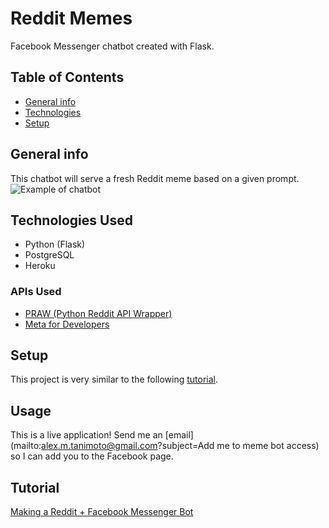 # Reddit Memes

Facebook Messenger chatbot created with Flask.

## Table of Contents
* [General info](#general-info)
* [Technologies](#technologies)
* [Setup](#setup)

## General info
This chatbot will serve a fresh Reddit meme based on a given prompt.
![Example of chatbot](https://i.imgur.com/rOY9uZO.png)

## Technologies Used
* Python (Flask)
* PostgreSQL
* Heroku

### APIs Used
* [PRAW (Python Reddit API Wrapper)](https://praw.readthedocs.io/en/stable/)
* [Meta for Developers](https://developers.facebook.com/apps/)

## Setup
This project is very similar to the following [tutorial](#tutorial).

## Usage
This is a live application! Send me an [email](mailto:alex.m.tanimoto@gmail.com?subject=Add me to meme bot access) so I can add you to the Facebook page.

## Tutorial
[Making a Reddit + Facebook Messenger Bot](https://yasoob.me/2017/04/13/making-a-reddit-facebook-messenger-bot/)